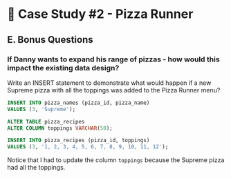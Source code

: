 # 🍕 Case Study #2 - Pizza Runner
## E. Bonus Questions
### If Danny wants to expand his range of pizzas - how would this impact the existing data design? 
Write an INSERT statement to demonstrate what would happen if a new Supreme pizza with all the toppings was added to the Pizza Runner menu?

```SQL
INSERT INTO pizza_names (pizza_id, pizza_name)
VALUES (3, 'Supreme');

ALTER TABLE pizza_recipes
ALTER COLUMN toppings VARCHAR(50);

INSERT INTO pizza_recipes (pizza_id, toppings)
VALUES (3, '1, 2, 3, 4, 5, 6, 7, 8, 9, 10, 11, 12');
```
Notice that I had to update the column ```toppings``` because the Supreme pizza had all the toppings.
